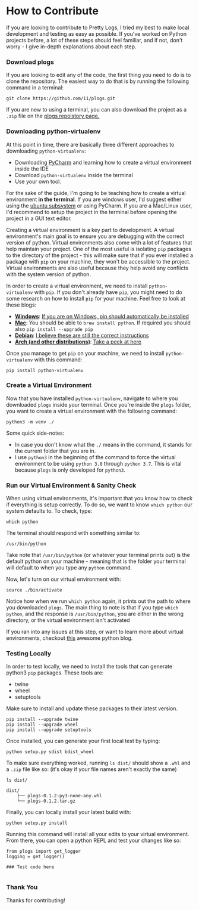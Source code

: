 # How to Contribute
If you are looking to contribute to Pretty Logs, I tried my best to make local development and testing as easy
as possible. If you've worked on Python projects before, a lot of these steps should feel familiar, and if not,
don't worry - I give in-depth explanations about each step.


### Download plogs
If you are looking to edit any of the code, the first thing you need to do is to clone the repository. The easiest way
to do that is by running the following command in a terminal:

```
git clone https://github.com/11/plogs.git
```

If you are new to using a terminal, you can also download the project as a `.zip` file on the
[plogs repoistory page.](https://github.com/11/plogs)


### Downloading python-virtualenv
At this point in time, there are basically three different approaches to downloading `python-virtualenv`:
- Downloading [PyCharm](https://www.jetbrains.com/pycharm/) and learning how to create a virtual environment
inside the IDE
- Download `python-virtualenv` inside the terminal
- Use your own tool.

For the sake of the guide, I'm going to be teaching how to create a virtual environment <b>in the terminal</b>. If you are windows
user, I'd suggest either using the [ubuntu subsystem](https://docs.microsoft.com/en-us/windows/wsl/install-win10) or
using PyCharm. If you are a Mac/Linux user, I'd recommend to setup the project in the terminal before opening the project
in a GUI text editor.

Creating a virtual environment is a key part to development. A virtual environment's main goal is to ensure you are debugging
with the correct version of python. Virtual environments also come with a lot of features that help maintain your project.
One of the most useful is isolating `pip` packages to the directory of the project - this will make sure that
if you ever installed a package with `pip` on your machine, they won't be accessible to the project.
Virtual environments are also useful because they help avoid any conflicts with the system version of python.

In order to create a virtual environment, we need to install `python-virtualenv` with `pip`. If you don't already have `pip`,
you might need to do some research on how to install `pip` for your machine. Feel free to look at these blogs:

- <b><u>Windows</u></b>: [If you are on Windows, pip should automatically be installed](https://docs.python.org/3/whatsnew/3.4.html#whatsnew-pep-45)
- <b><u>Mac</u></b>: You should be able to `brew install python`. If required you should also `pip install --upgrade pip`
- <b><u>Debian</u></b>: [I believe these are still the correct instructions](https://www.saltycrane.com/blog/2010/02/how-install-pip-ubuntu/)
- <b><u>Arch (and other distributions)</u></b>: [Take a peek at here](https://www.tecmint.com/install-pip-in-linux/)

Once you manage to get `pip` on your machine, we need to install `python-virtualenv` with this command:

```
pip install python-virtualenv
```


### Create a Virtual Environment
Now that you have installed `python-virtualenv`, navigate to where you downloaded `plogs` inside your terminal.
Once you're inside the `plogs` folder, you want to create a virtual environment with the following command:

```
python3 -m venv ./
```

Some quick side-notes:
- In case you don't know what the `./` means in the command, it stands for the current folder that you are in.
- I use `python3` in the beginning of the command to force the virtual environment to be using `python 3.0` through `python 3.7`.
This is vital because `plogs` is only developed for `python3`.



### Run our Virtual Environment & Sanity Check
When using virtual environments, it's important that you know how to check if everything is setup correctly.
To do so, we want to know `which python` our system defaults to. To check, type:

```
which python
```

The terminal should respond with something similar to:

```
/usr/bin/python
```

Take note that `/usr/bin/python` (or whatever your terminal prints out) is the default python on your machine - meaning
that is the folder your terminal will default to when you type any `python` command.

Now, let's turn on our virtual environment with:

```
source ./bin/activate
```

Notice how when we run `which python` again, it prints out the path to where you downloaded `plogs`.
The main thing to note is that if you type `which python`, and the response is `/usr/bin/python`, you are either
in the wrong directory, or the virtual environment isn't activated

If you ran into any issues at this step, or want to learn more about virtual environments, checkout
[this](https://realpython.com/python-virtual-environments-a-primer/) awesome python blog.


### Testing Locally
In order to test locally, we need to install the tools that can generate python3 `pip` packages. These tools are:

- twine
- wheel
- setuptools

Make sure to install and update these packages to their latest version.

```
pip install --upgrade twine
pip install --upgrade wheel
pip install --upgrade setuptools
```

Once installed, you can generate your first local test by typing:

```
python setup.py sdist bdist_wheel
```

To make sure everything worked, running `ls dist/` should show a `.whl` and a `.zip` file like so:
(it's okay if your file names aren't exactly the same)

```
ls dist/

dist/
    ├── plogs-0.1.2-py3-none-any.whl
    └── plogs-0.1.2.tar.gz
```

Finally, you can locally install your latest build with:

```
python setup.py install
```

Running this command will install all your edits to your virtual environment. From there, you can open a
python REPL and test your changes like so:

```python3
from plogs import get_logger
logging = get_logger()

### Test code here


```


### Thank You
Thanks for contributing!
